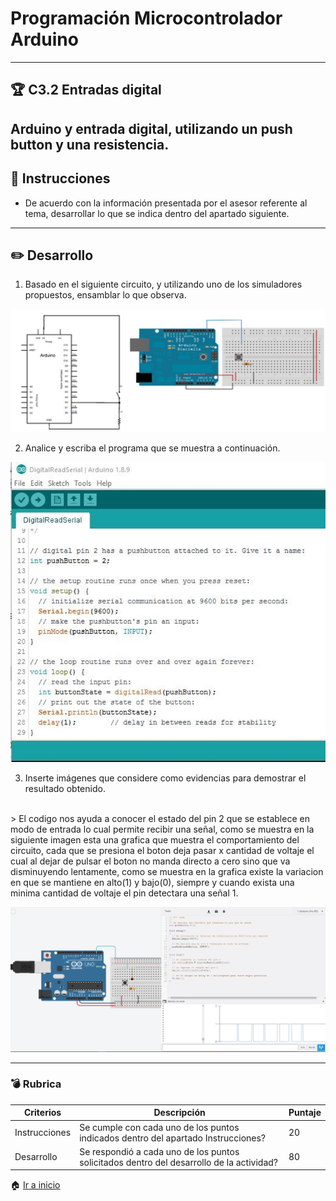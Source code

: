 # Programación Microcontrolador Arduino
---

## :trophy: C3.2 Entradas digital

Arduino y entrada digital, utilizando un push button y una resistencia.
---
## :blue_book: Instrucciones

- De acuerdo con la información presentada por el asesor referente al tema, desarrollar lo que se indica dentro del apartado siguiente.
---
## :pencil2: Desarrollo

1. Basado en el siguiente circuito, y utilizando uno de los simuladores propuestos, ensamblar lo que observa.

<p align="center">
    <img alt="SalidaDigital" src="../img/C3.x_ArduinoEsquematicoEntradaDigital.png" >
</p>

2. Analice y escriba el programa que se muestra a continuación.

<p align="center">
    <img alt="SalidaDigital" src="../img/C3.x_ArduinoProgramaEntradaDigital.png">
</p>

3. Inserte imágenes que considere como evidencias para demostrar el resultado obtenido.
<br>
    > El codigo nos ayuda a conocer el estado del pin 2 que se establece en modo de entrada lo cual permite recibir una señal, como se muestra en la siguiente imagen esta una grafica que muestra el comportamiento del circuito, cada que se presiona el boton deja pasar x cantidad de voltaje el cual al dejar de pulsar el boton no manda directo a cero sino que va disminuyendo lentamente, como se muestra en la grafica existe la variacion en que se mantiene en alto(1) y bajo(0), siempre y cuando exista una minima cantidad de voltaje el pin detectara una señal 1. 

<p align="center">
    <img alt="SalidaDigital" src="../img/C3.2_TinkercadEvidencia.PNG">
</p>

---

### :bomb: Rubrica

| Criterios     | Descripción                                                                                  | Puntaje |
| ------------- | -------------------------------------------------------------------------------------------- | ------- |
| Instrucciones | Se cumple con cada uno de los puntos indicados dentro del apartado Instrucciones?            | 20 |
| Desarrollo    | Se respondió a cada uno de los puntos solicitados dentro del desarrollo de la actividad?     | 80      |

:house: [Ir a inicio](https://github.com/CarlosNavaR/SistemasProgramables)